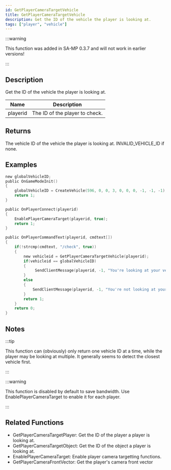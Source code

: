 ```yaml
---
id: GetPlayerCameraTargetVehicle
title: GetPlayerCameraTargetVehicle
description: Get the ID of the vehicle the player is looking at.
tags: ["player", "vehicle"]
---
```


:::warning

This function was added in SA-MP 0.3.7 and will not work in earlier versions!

:::

## Description

Get the ID of the vehicle the player is looking at.

| Name     | Description                    |
| -------- | ------------------------------ |
| playerid | The ID of the player to check. |

## Returns

The vehicle ID of the vehicle the player is looking at. INVALID_VEHICLE_ID if none.

## Examples

```c
new globalVehicleID;
public OnGameModeInit()
{
    globalVehicleID = CreateVehicle(596, 0, 0, 3, 0, 0, 0, -1, -1, -1);
    return 1;
}

public OnPlayerConnect(playerid)
{
    EnablePlayerCameraTarget(playerid, true);
    return 1;
}

public OnPlayerCommandText(playerid, cmdtext[])
{
    if(!strcmp(cmdtext, "/check", true))
    {
        new vehicleid = GetPlayerCameraTargetVehicle(playerid);
        if(vehicleid == globalVehicleID)
        {
             SendClientMessage(playerid, -1, "You're looking at your vehicle!");
        }
        else
        {
            SendClientMessage(playerid, -1, "You're not looking at your vehicle.");
        }
        return 1;
    }
    return 0;
}
```

## Notes

:::tip

This function can (obviously) only return one vehicle ID at a time, while the player may be looking at multiple. It generally seems to detect the closest vehicle first.

:::

:::warning

This function is disabled by default to save bandwidth. Use EnablePlayerCameraTarget to enable it for each player.

:::

## Related Functions

- GetPlayerCameraTargetPlayer: Get the ID of the player a player is looking at.
- GetPlayerCameraTargetObject: Get the ID of the object a player is looking at.
- EnablePlayerCameraTarget: Enable player camera targetting functions.
- GetPlayerCameraFrontVector: Get the player's camera front vector
